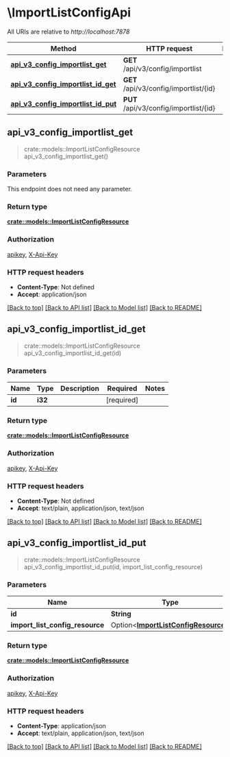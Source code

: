 # \ImportListConfigApi

All URIs are relative to *http://localhost:7878*

Method | HTTP request | Description
------------- | ------------- | -------------
[**api_v3_config_importlist_get**](ImportListConfigApi.md#api_v3_config_importlist_get) | **GET** /api/v3/config/importlist | 
[**api_v3_config_importlist_id_get**](ImportListConfigApi.md#api_v3_config_importlist_id_get) | **GET** /api/v3/config/importlist/{id} | 
[**api_v3_config_importlist_id_put**](ImportListConfigApi.md#api_v3_config_importlist_id_put) | **PUT** /api/v3/config/importlist/{id} | 



## api_v3_config_importlist_get

> crate::models::ImportListConfigResource api_v3_config_importlist_get()


### Parameters

This endpoint does not need any parameter.

### Return type

[**crate::models::ImportListConfigResource**](ImportListConfigResource.md)

### Authorization

[apikey](../README.md#apikey), [X-Api-Key](../README.md#X-Api-Key)

### HTTP request headers

- **Content-Type**: Not defined
- **Accept**: application/json

[[Back to top]](#) [[Back to API list]](../README.md#documentation-for-api-endpoints) [[Back to Model list]](../README.md#documentation-for-models) [[Back to README]](../README.md)


## api_v3_config_importlist_id_get

> crate::models::ImportListConfigResource api_v3_config_importlist_id_get(id)


### Parameters


Name | Type | Description  | Required | Notes
------------- | ------------- | ------------- | ------------- | -------------
**id** | **i32** |  | [required] |

### Return type

[**crate::models::ImportListConfigResource**](ImportListConfigResource.md)

### Authorization

[apikey](../README.md#apikey), [X-Api-Key](../README.md#X-Api-Key)

### HTTP request headers

- **Content-Type**: Not defined
- **Accept**: text/plain, application/json, text/json

[[Back to top]](#) [[Back to API list]](../README.md#documentation-for-api-endpoints) [[Back to Model list]](../README.md#documentation-for-models) [[Back to README]](../README.md)


## api_v3_config_importlist_id_put

> crate::models::ImportListConfigResource api_v3_config_importlist_id_put(id, import_list_config_resource)


### Parameters


Name | Type | Description  | Required | Notes
------------- | ------------- | ------------- | ------------- | -------------
**id** | **String** |  | [required] |
**import_list_config_resource** | Option<[**ImportListConfigResource**](ImportListConfigResource.md)> |  |  |

### Return type

[**crate::models::ImportListConfigResource**](ImportListConfigResource.md)

### Authorization

[apikey](../README.md#apikey), [X-Api-Key](../README.md#X-Api-Key)

### HTTP request headers

- **Content-Type**: application/json
- **Accept**: text/plain, application/json, text/json

[[Back to top]](#) [[Back to API list]](../README.md#documentation-for-api-endpoints) [[Back to Model list]](../README.md#documentation-for-models) [[Back to README]](../README.md)

